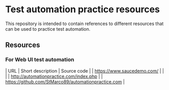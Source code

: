 # Test automation practice resources
This repository is intended to contain references to different resources that can be used to practice test automation.

## Resources
### For Web UI test automation

| URL | Short description | Source code |
| https://www.saucedemo.com/ | | |
| http://automationpractice.com/index.php | | https://github.com/StMarco89/automationpractice.com |
